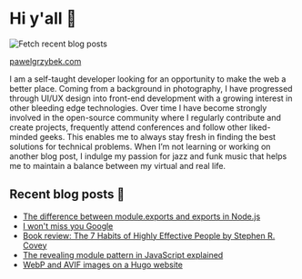 # Hi y'all 👋

![Fetch recent blog posts](https://github.com/pawelgrzybek/pawelgrzybek/workflows/Fetch%20recent%20blog%20posts/badge.svg)

[pawelgrzybek.com](https://pawelgrzybek.com)

I am a self-taught developer looking for an opportunity to make the web a better place. Coming from a background in photography, I have progressed through UI/UX design into front-end development with a growing interest in other bleeding edge technologies. Over time I have become strongly involved in the open-source community where I regularly contribute and create projects, frequently attend conferences and follow other liked-minded geeks. This enables me to always stay fresh in finding the best solutions for technical problems. When I’m not learning or working on another blog post, I indulge my passion for jazz and funk music that helps me to maintain a balance between my virtual and real life.

## Recent blog posts 📝

<!-- FEED-START -->
- [The difference between module.exports and exports in Node.js](https://pawelgrzybek.com/the-difference-between-module-exports-and-exports-in-node-js/)
- [I won't miss you Google](https://pawelgrzybek.com/i-wont-miss-you-google/)
- [Book review: The 7 Habits of Highly Effective People by Stephen R. Covey](https://pawelgrzybek.com/book-review-the-7-habits-of-highly-effective-people-by-stephen-r-covey/)
- [The revealing module pattern in JavaScript explained](https://pawelgrzybek.com/the-revealing-module-pattern-in-javascript-explained/)
- [WebP and AVIF images on a Hugo website](https://pawelgrzybek.com/webp-and-avif-images-on-a-hugo-website/)
<!-- FEED-END -->